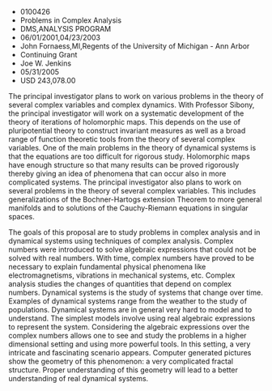 
* 0100426
* Problems in Complex Analysis
* DMS,ANALYSIS PROGRAM
* 06/01/2001,04/23/2003
* John Fornaess,MI,Regents of the University of Michigan - Ann Arbor
* Continuing Grant
* Joe W. Jenkins
* 05/31/2005
* USD 243,078.00

The principal investigator plans to work on various problems in the theory of
several complex variables and complex dynamics. With Professor Sibony, the
principal investigator will work on a systematic development of the theory of
iterations of holomorphic maps. This depends on the use of pluripotential theory
to construct invariant measures as well as a broad range of function theoretic
tools from the theory of several complex variables. One of the main problems in
the theory of dynamical systems is that the equations are too difficult for
rigorous study. Holomorphic maps have enough structure so that many results can
be proved rigorously thereby giving an idea of phenomena that can occur also in
more complicated systems. The principal investigator also plans to work on
several problems in the theory of several complex variables. This includes
generalizations of the Bochner-Hartogs extension Theorem to more general
manifolds and to solutions of the Cauchy-Riemann equations in singular spaces.

The goals of this proposal are to study problems in complex analysis and in
dynamical systems using techniques of complex analysis. Complex numbers were
introduced to solve algebraic expressions that could not be solved with real
numbers. With time, complex numbers have proved to be necessary to explain
fundamental physical phenomena like electromagnetisms, vibrations in mechanical
systems, etc. Complex analysis studies the changes of quantities that depend on
complex numbers. Dynamical systems is the study of systems that change over
time. Examples of dynamical systems range from the weather to the study of
populations. Dynamical systems are in general very hard to model and to
understand. The simplest models involve using real algebraic expressions to
represent the system. Considering the algebraic expressions over the complex
numbers allows one to see and study the problems in a higher dimensional setting
and using more powerful tools. In this setting, a very intricate and fascinating
scenario appears. Computer generated pictures show the geometry of this
phenomenon: a very complicated fractal structure. Proper understanding of this
geometry will lead to a better understanding of real dynamical systems.


